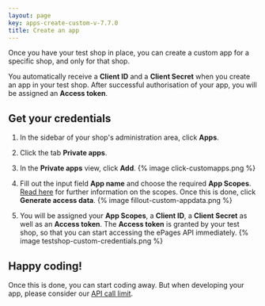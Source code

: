 ```yaml
---
layout: page
key: apps-create-custom-v-7.7.0
title: Create an app
---
```


Once you have your test shop in place, you can create a custom app for a specific shop, and only for that shop.

You automatically receive a **Client ID** and a **Client Secret** when you create an app in your test shop.
After successful authorisation of your app, you will be assigned an **Access token**.

## Get your credentials

1. In the sidebar of your shop's administration area, click **Apps**.

2. Click the tab **Private apps**.

3. In the **Private apps** view, click **Add**.
    {% image click-customapps.png %}

4. Fill out the input field **App name** and choose the required **App Scopes**. [Read here](page:app-scopes) for further information on the scopes. Once this is done, click **Generate access data**.
    {% image fillout-custom-appdata.png %}

5. You will be assigned your **App Scopes**, a **Client ID**, a **Client Secret** as well as an **Access token**.
The **Access token** is granted by your test shop, so that you can start accessing the ePages API immediately.
    {% image testshop-custom-credentials.png %}

## Happy coding!

Once this is done, you can start coding away.
But when developing your app, please consider our [API call limit](page:apps-api-call-limit).
